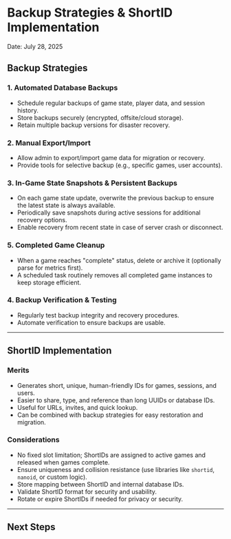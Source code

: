 
# Backup Strategies & ShortID Implementation

Date: July 28, 2025

## Backup Strategies

### 1. Automated Database Backups
- Schedule regular backups of game state, player data, and session history.
- Store backups securely (encrypted, offsite/cloud storage).
- Retain multiple backup versions for disaster recovery.

### 2. Manual Export/Import
- Allow admin to export/import game data for migration or recovery.
- Provide tools for selective backup (e.g., specific games, user accounts).


### 3. In-Game State Snapshots & Persistent Backups
- On each game state update, overwrite the previous backup to ensure the latest state is always available.
- Periodically save snapshots during active sessions for additional recovery options.
- Enable recovery from recent state in case of server crash or disconnect.

### 5. Completed Game Cleanup
- When a game reaches "complete" status, delete or archive it (optionally parse for metrics first).
- A scheduled task routinely removes all completed game instances to keep storage efficient.

### 4. Backup Verification & Testing
- Regularly test backup integrity and recovery procedures.
- Automate verification to ensure backups are usable.

---

## ShortID Implementation

### Merits
- Generates short, unique, human-friendly IDs for games, sessions, and users.
- Easier to share, type, and reference than long UUIDs or database IDs.
- Useful for URLs, invites, and quick lookup.
- Can be combined with backup strategies for easy restoration and migration.


### Considerations
- No fixed slot limitation; ShortIDs are assigned to active games and released when games complete.
- Ensure uniqueness and collision resistance (use libraries like `shortid`, `nanoid`, or custom logic).
- Store mapping between ShortID and internal database IDs.
- Validate ShortID format for security and usability.
- Rotate or expire ShortIDs if needed for privacy or security.

---

## Next Steps
